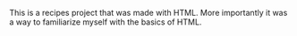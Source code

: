 This is a recipes project that was made with HTML. More importantly it was a way to familiarize myself with the basics of HTML.